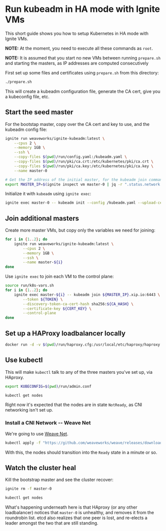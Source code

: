 # Run kubeadm in HA mode with Ignite VMs

This short guide shows you how to setup Kubernetes in HA mode with Ignite VMs.

**NOTE:** At the moment, you need to execute all these commands as `root`.

**NOTE:** It is assumed that you start no new VMs between running `prepare.sh` and starting the masters, as IP addresses are computed consecutively

First set up some files and certificates using `prepare.sh` from this directory:

```bash
./prepare.sh
```

This will create a kubeadm configuration file, generate the CA cert, give you a kubeconfig file, etc.

## Start the seed master

For the bootstap master, copy over the CA cert and key to use, and the kubeadm config file:

```bash
ignite run weaveworks/ignite-kubeadm:latest \
    --cpus 2 \
    --memory 1GB \
    --ssh \
    --copy-files $(pwd)/run/config.yaml:/kubeadm.yaml \
    --copy-files $(pwd)/run/pki/ca.crt:/etc/kubernetes/pki/ca.crt \
    --copy-files $(pwd)/run/pki/ca.key:/etc/kubernetes/pki/ca.key \
    --name master-0

# Get the IP address of the initial master, for the kubeadm join command below
export MASTER_IP=$(ignite inspect vm master-0 | jq -r ".status.network.ipAddresses[0]")
```

Initialize it with `kubeadm` using `ignite exec`:

```bash
ignite exec master-0 -- kubeadm init --config /kubeadm.yaml --upload-certs
```

## Join additional masters

Create more master VMs, but copy only the variables we need for joining:

```bash
for i in {1..2}; do
    ignite run weaveworks/ignite-kubeadm:latest \
        --cpus 2 \
        --memory 1GB \
        --ssh \
        --name master-${i}
done
```

Use `ignite exec` to join each VM to the control plane:

```bash
source run/k8s-vars.sh
for i in {1..2}; do
    ignite exec master-${i} -- kubeadm join ${MASTER_IP}.xip.io:6443 \
        --token ${TOKEN} \
        --discovery-token-ca-cert-hash sha256:${CA_HASH} \
        --certificate-key ${CERT_KEY} \
        --control-plane
done
```

## Set up a HAProxy loadbalancer locally

```bash
docker run -d -v $(pwd)/run/haproxy.cfg:/usr/local/etc/haproxy/haproxy.cfg -p 6443:443 haproxy:alpine
```

## Use kubectl

This will make `kubectl` talk to any of the three masters you've set up, via HAproxy.

```bash
export KUBECONFIG=$(pwd)/run/admin.conf

kubectl get nodes
```

Right now it's expected that the nodes are in state `NotReady`, as CNI networking isn't set up.

### Install a CNI Network -- Weave Net

We're going to use [Weave Net](https://github.com/weaveworks/weave).

```bash
kubectl apply -f "https://github.com/weaveworks/weave/releases/download/v2.8.1/weave-daemonset-k8s.yaml"
```

With this, the nodes should transition into the `Ready` state in a minute or so.

## Watch the cluster heal

Kill the bootstrap master and see the cluster recover:

```bash
ignite rm -f master-0

kubectl get nodes
```

What's happening underneath here is that HAproxy (or any other loadbalancer) notices that
`master-0` is unhealthy, and removes it from the roundrobin list. etcd also realizes
that one peer is lost, and re-elects a leader amongst the two that are still standing.
